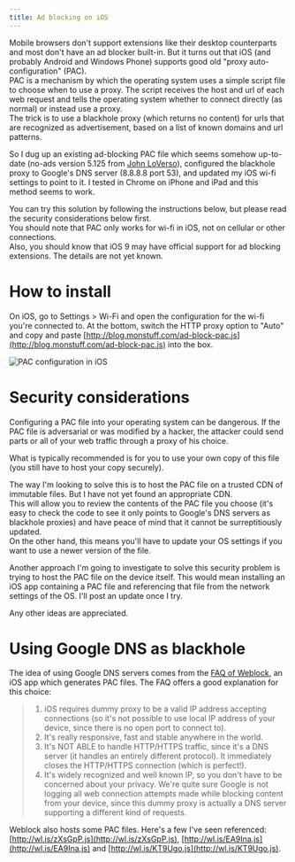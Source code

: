```yaml
---
title: Ad blocking on iOS
---
```


Mobile browsers don't support extensions like their desktop counterparts and most don't have an ad blocker built-in. But it turns out that iOS (and probably Android and Windows Phone) supports good old "proxy auto-configuration" (PAC).  
PAC is a mechanism by which the operating system uses a simple script file to choose when to use a proxy. The script receives the host and url of each web request and tells the operating system whether to connect directly (as normal) or instead use a proxy.   
The trick is to use a blackhole proxy (which returns no content) for urls that are recognized as advertisement, based on a list of known domains and url patterns.  
 
So I dug up an existing ad-blocking PAC file which seems somehow up-to-date (no-ads version 5.125 from [John LoVerso](http://www.schooner.com/~loverso/no-ads/)), configured the blackhole proxy to Google's DNS server (8.8.8.8 port 53), and updated my iOS wi-fi settings to point to it. I tested in Chrome on iPhone and iPad and this method seems to work. 

You can try this solution by following the instructions below, but please read the security considerations below first.  
You should note that PAC only works for wi-fi in iOS, not on cellular or other connections.  
Also, you should know that iOS 9 may have official support for ad blocking extensions. The details are not yet known.  

# How to install

On iOS, go to Settings > Wi-Fi and open the configuration for the wi-fi you're connected to. At the bottom, switch the HTTP proxy option to "Auto" and copy and paste [http://blog.monstuff.com/ad-block-pac.js](http://blog.monstuff.com/ad-block-pac.js) into the box. 
 
![PAC configuration in iOS](http://i59.tinypic.com/dlnskh.png)


# Security considerations

Configuring a PAC file into your operating system can be dangerous. If the PAC file is adversarial or was modified by a hacker, the attacker could send parts or all of your web traffic through a proxy of his choice.  

What is typically recommended is for you to use your own copy of this file (you still have to host your copy securely).  

The way I'm looking to solve this is to host the PAC file on a trusted CDN of immutable files. But I have not yet found an appropriate CDN.    
This will allow you to review the contents of the PAC file you choose (it's easy to check the code to see it only points to Google's DNS servers as blackhole proxies) and have peace of mind that it cannot be surreptitiously updated.  
On the other hand, this means you'll have to update your OS settings if you want to use a newer version of the file.    

Another approach I'm going to investigate to solve this security problem is trying to host the PAC file on the device itself. This would mean installing an iOS app containing a PAC file and referencing that file from the network settings of the OS. I'll post an update once I try.  

Any other ideas are appreciated.  

# Using Google DNS as blackhole

The idea of using Google DNS servers comes from the [FAQ of Weblock](https://www.weblockapp.com/faq/#question-7), an iOS app which generates PAC files. The FAQ offers a good explanation for this choice:

> 1. iOS requires dummy proxy to be a valid IP address accepting connections (so it's not possible to use local IP address of your device, since there is no open port to connect to). 
> 2. It's really responsive, fast and stable anywhere in the world. 
> 3. It's NOT ABLE to handle HTTP/HTTPS traffic, since it's a DNS server (it handles an entirely different protocol). It immediately closes the HTTP/HTTPS connection (which is perfect!). 
> 4. It's widely recognized and well known IP, so you don't have to be concerned about your privacy. We're quite sure Google is not logging all web connection attempts made while blocking content from your device, since this dummy proxy is actually a DNS server supporting a different kind of requests. 

Weblock also hosts some PAC files. Here's a few I've seen referenced: [http://wl.is/zXsGpP.js](http://wl.is/zXsGpP.js), [http://wl.is/EA9Ina.js](http://wl.is/EA9Ina.js) and [http://wl.is/KT9Ugo.js](http://wl.is/KT9Ugo.js).
